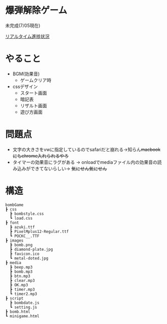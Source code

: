 # 爆弾解除ゲーム
未完成(7/05現在)
  
[リアルタイム進捗状況](yomayoi.com/minigame.com)
  
# やること
* BGM(効果音)
  * ゲームクリア時
* cssデザイン
    * スタート画面
    * 暗記表
    * リザルト画面
    * 遊び方画面
  
# 問題点
* 文字の大きさをvwに指定しているのでsafariだと崩れる->知らん~~macbookにもchrome入れられるやろ~~
* タイマーの効果音にラグがある -> onloadでmediaファイル内の効果音の読み込みができてないらしい-> ~~気にせん気にせん~~
  
# 構造
    bombGame
    ┣ css
      ┣ bombstyle.css
      ┗ load.css
    ┣ font
      ┣ azuki.ttf
      ┣ PixelMplus12-Regular.ttf
      ┗ POCKC__.TTF
    ┣ images
      ┣ bomb.png
      ┣ diamond-plate.jpg
      ┣ favicon.ico
      ┗ metal-doted.jpg
    ┣ media
      ┣ beep.mp3
      ┣ bomb.mp3
      ┣ btn.mp3
      ┣ clear.mp3
      ┣ OK.mp3
      ┣ timer.mp3
      ┗ timer2.mp3
    ┣ script
      ┣ bombdate.js
      ┗ setting.js
    ┣ bomb.html
    ┗ minigame.html
